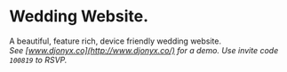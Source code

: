 # Wedding Website.
A beautiful, feature rich, device friendly wedding website.  
_See [www.djonyx.co](http://www.djonyx.co/) for a demo. Use invite code `100819` to RSVP._
